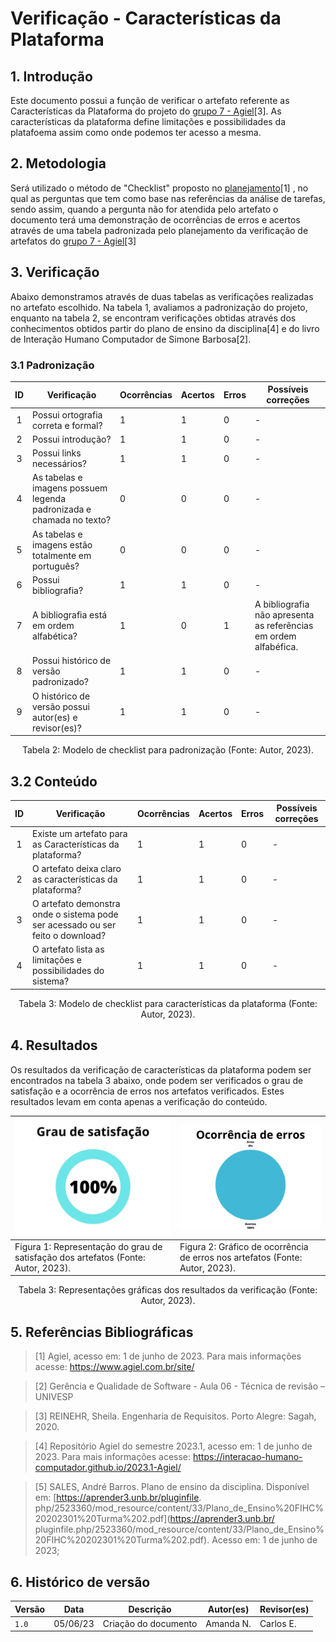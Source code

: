 # Verificação - Características da Plataforma

## 1. Introdução

Este documento possui a função de verificar o artefato referente as Características da Plataforma do 
projeto do [grupo 7 - Agiel](https://interacao-humano-computador.github.io/2023.1-Agiel/)[3]. As características da plataforma define limitações e possibilidades da platafoema assim como onde podemos ter acesso a mesma.


## 2. Metodologia

Será utilizado o método de "Checklist" proposto no [planejamento](../planejamento.md)[1] , no qual as 
perguntas que tem como base nas referências da análise de tarefas, sendo assim, quando a pergunta não for 
atendida pelo artefato o documento terá uma 
demonstração de ocorrências de erros e acertos através de uma tabela padronizada pelo planejamento da 
verificação de artefatos do [grupo 7 - Agiel](https://interacao-humano-computador.github.io/2023.1-Agiel/)[3]


## 3. Verificação

Abaixo demonstramos através de duas tabelas as verificações realizadas no artefato escolhido. Na tabela 1, 
avaliamos a padronização do projeto, enquanto na tabela 2, se encontram verificações obtidas através dos 
conhecimentos obtidos  partir do plano de ensino da disciplina[4] e do livro de Interação Humano Computador 
de Simone Barbosa[2].

### 3.1 Padronização

<center>

| ID | Verificação | Ocorrências | Acertos | Erros | Possíveis correções |
|:-:|--|--|--|--|--|
| 1 | Possui ortografia correta e formal? | 1 | 1 | 0 | - |
| 2 | Possui introdução? | 1 | 1 | 0 | - |
| 3 | Possui links necessários? | 1 | 1 | 0 | - |
| 4 | As tabelas e imagens possuem legenda padronizada e chamada no texto? | 0 | 0 | 0 | - |
| 5 | As tabelas e imagens estão totalmente em português? | 0 | 0 | 0 | - |
| 6 | Possui bibliografia? | 1 | 1 | 0 | - |
| 7 | A bibliografia está em ordem alfabética? | 1 | 0 | 1 | A bibliografia não apresenta as referências em ordem alfabéfica. |
| 8 | Possui histórico de versão padronizado? | 1 | 1 | 0 | - |
| 9 | O histórico de versão possui autor(es) e revisor(es)? | 1 | 1 | 0 | - |

Tabela 2: Modelo de checklist para padronização (Fonte: Autor, 2023).

</center>

## 3.2 Conteúdo

<center>

| ID | Verificação | Ocorrências | Acertos | Erros | Possíveis correções |
| :-: | ------- | -------- | -------- | ------ | -------- |
| 1 | Existe um artefato para as Características da plataforma? | 1 | 1 | 0 | - |
| 2 | O artefato deixa claro as características da plataforma? | 1 | 1 | 0 | - |
| 3 | O artefato demonstra onde o sistema pode ser acessado ou ser feito o download? | 1 | 1 | 0 | - |
| 4 | O artefato lista as limitações e possibilidades do sistema? | 1 | 1 | 0 | - |

Tabela 3: Modelo de checklist para características da plataforma (Fonte: Autor, 2023).

</center>

## 4. Resultados
Os resultados da verificação de características da plataforma podem ser encontrados na tabela 3 abaixo, onde podem ser verificados o grau de satisfação e a ocorrência de erros nos artefatos verificados. Estes resultados levam em conta apenas a verificação do conteúdo.

<center>

| ![Grau de satisfação do artefato](../../assets/analise/plataforma/1.png)               | ![Ocorrência de erros dos artefatos](../../assets/analise/plataforma/2.png)                 |
| ----------------------------------------------------------------------------------------------------- | ------------------------------------------------------------------------------------------------ |
| Figura 1: Representação do grau de satisfação dos artefatos (Fonte: Autor, 2023). | Figura 2: Gráfico de ocorrência de erros nos artefatos (Fonte: Autor, 2023). |

Tabela 3: Representações gráficas dos resultados da verificação (Fonte: Autor, 2023).

</center>

## 5. Referências Bibliográficas

> [1] Agiel, acesso em: 1 de junho de 2023. Para mais informações acesse: <https://www.agiel.com.br/site/>

> [2] Gerência e Qualidade de Software - Aula 06 - Técnica de revisão – UNIVESP

> [3] REINEHR, Sheila. Engenharia de Requisitos. Porto Alegre: Sagah, 2020.

> [4] Repositório Agiel do semestre 2023.1, acesso em: 1 de junho de 2023. Para mais informações acesse: 
<https://interacao-humano-computador.github.io/2023.1-Agiel/>

> [5] SALES, André Barros. Plano de ensino da disciplina. Disponível em: [https://aprender3.unb.br/pluginfile.
php/2523360/mod_resource/content/33/Plano_de_Ensino%20FIHC%20202301%20Turma%202.pdf](https://aprender3.unb.br/
pluginfile.php/2523360/mod_resource/content/33/Plano_de_Ensino%20FIHC%20202301%20Turma%202.pdf). Acesso em: 1 
de junho de 2023;

## 6. Histórico de versão

| Versão | Data     | Descrição                                        | Autor(es)   | Revisor(es)   |
| ------ | -------- | ------------------------------------------------ | ----------- | ------------- |
| `1.0`  | 05/06/23 | Criação do documento | Amanda N. | Carlos E. |


